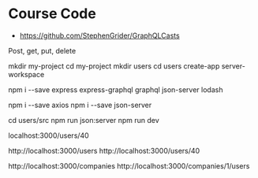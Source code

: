 
# Course Code

* https://github.com/StephenGrider/GraphQLCasts

Post, get, put, delete

mkdir my-project
cd my-project
mkdir users
cd users
create-app server-workspace

npm i --save express express-graphql graphql json-server lodash

npm i --save axios
npm i --save json-server


cd users/src
npm run json:server
npm run dev

localhost:3000/users/40

http://localhost:3000/users
http://localhost:3000/users/40

http://localhost:3000/companies
http://localhost:3000/companies/1/users


